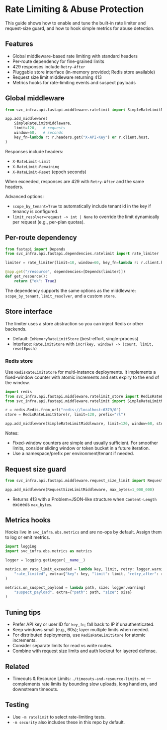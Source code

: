 # Rate Limiting & Abuse Protection

This guide shows how to enable and tune the built-in rate limiter and request-size guard, and how to hook simple metrics for abuse detection.

## Features

- Global middleware-based rate limiting with standard headers
- Per-route dependency for fine-grained limits
- 429 responses include `Retry-After`
- Pluggable store interface (in-memory provided; Redis store available)
- Request size limit middleware returning 413
- Metrics hooks for rate-limiting events and suspect payloads

## Global middleware

```python
from svc_infra.api.fastapi.middleware.ratelimit import SimpleRateLimitMiddleware

app.add_middleware(
    SimpleRateLimitMiddleware,
    limit=120,   # requests
    window=60,   # seconds
    key_fn=lambda r: r.headers.get("X-API-Key") or r.client.host,
)
```

Responses include headers:
- `X-RateLimit-Limit`
- `X-RateLimit-Remaining`
- `X-RateLimit-Reset` (epoch seconds)

When exceeded, responses are 429 with `Retry-After` and the same headers.

Advanced options:
- `scope_by_tenant=True` to automatically include tenant id in the key if tenancy is configured.
- `limit_resolver=request -> int | None` to override the limit dynamically per request (e.g., per-plan quotas).

## Per-route dependency

```python
from fastapi import Depends
from svc_infra.api.fastapi.dependencies.ratelimit import rate_limiter

limiter = rate_limiter(limit=10, window=60, key_fn=lambda r: r.client.host)

@app.get("/resource", dependencies=[Depends(limiter)])
def get_resource():
    return {"ok": True}
```

The dependency supports the same options as the middleware: `scope_by_tenant`, `limit_resolver`, and a custom `store`.

## Store interface

The limiter uses a store abstraction so you can inject Redis or other backends.

- Default: `InMemoryRateLimitStore` (best-effort, single-process)
- Interface: `RateLimitStore` with `incr(key, window) -> (count, limit, resetEpoch)`

### Redis store

Use `RedisRateLimitStore` for multi-instance deployments. It implements a fixed-window counter
with atomic increments and sets expiry to the end of the window.

```python
import redis
from svc_infra.api.fastapi.middleware.ratelimit_store import RedisRateLimitStore
from svc_infra.api.fastapi.middleware.ratelimit import SimpleRateLimitMiddleware

r = redis.Redis.from_url("redis://localhost:6379/0")
store = RedisRateLimitStore(r, limit=120, prefix="rl")

app.add_middleware(SimpleRateLimitMiddleware, limit=120, window=60, store=store)
```

Notes:
- Fixed-window counters are simple and usually sufficient. For smoother limits, consider
  sliding window or token bucket in a future iteration.
- Use a namespace/prefix per environment/tenant if needed.

## Request size guard

```python
from svc_infra.api.fastapi.middleware.request_size_limit import RequestSizeLimitMiddleware

app.add_middleware(RequestSizeLimitMiddleware, max_bytes=1_000_000)
```

- Returns 413 with a Problem+JSON-like structure when `Content-Length` exceeds `max_bytes`.

## Metrics hooks

Hooks live in `svc_infra.obs.metrics` and are no-ops by default. Assign them to log or emit metrics.

```python
import logging
import svc_infra.obs.metrics as metrics

logger = logging.getLogger(__name__)

metrics.on_rate_limit_exceeded = lambda key, limit, retry: logger.warning(
    "rate_limited", extra={"key": key, "limit": limit, "retry_after": retry}
)

metrics.on_suspect_payload = lambda path, size: logger.warning(
    "suspect_payload", extra={"path": path, "size": size}
)
```

## Tuning tips

- Prefer API key or user ID for `key_fn`; fall back to IP if unauthenticated.
- Keep windows small (e.g., 60s); layer multiple limits when needed.
- For distributed deployments, use `RedisRateLimitStore` for atomic increments.
- Consider separate limits for read vs write routes.
- Combine with request size limits and auth lockout for layered defense.

## Related

- Timeouts & Resource Limits: `./timeouts-and-resource-limits.md` — complements rate limits by bounding slow uploads, long handlers, and downstream timeouts.

## Testing

- Use `-m ratelimit` to select rate-limiting tests.
- `-m security` also includes these in this repo by default.
